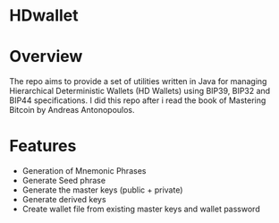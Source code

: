 # HDwallet

# Overview
The repo aims to provide a set of utilities written in Java for managing Hierarchical Deterministic Wallets (HD Wallets) using BIP39, BIP32 and BIP44 specifications.
I did this repo after i read the book of Mastering Bitcoin by Andreas Antonopoulos.

# Features
+ Generation of Mnemonic Phrases
+ Generate Seed phrase
+ Generate the master keys (public + private)
+ Generate derived keys
+ Create wallet file from existing master keys and wallet password
